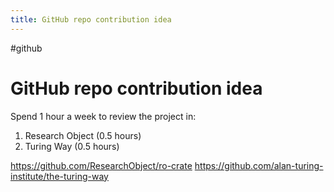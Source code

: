 ```yaml
---
title: GitHub repo contribution idea
---
```


#github

# GitHub repo contribution idea

Spend 1 hour a week to review the project in:
1. Research Object (0.5 hours)
2. Turing Way (0.5 hours)

https://github.com/ResearchObject/ro-crate
https://github.com/alan-turing-institute/the-turing-way
